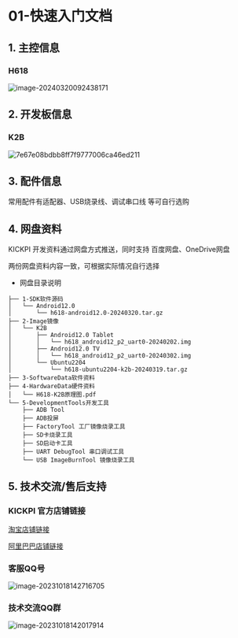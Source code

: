 # 01-快速入门文档





## 1. 主控信息

### H618

![image-20240320092438171](http://tanzhtanzh.oss-cn-shenzhen.aliyuncs.com/img/image-20240320092438171.png)





## 2. 开发板信息

### K2B

![7e67e08bdbb8ff7f9777006ca46ed211](http://tanzhtanzh.oss-cn-shenzhen.aliyuncs.com/img/7e67e08bdbb8ff7f9777006ca46ed211.jpg)



## 3. 配件信息

常用配件有适配器、USB烧录线、调试串口线 等可自行选购







## 4. 网盘资料

KICKPI 开发资料通过网盘方式推送，同时支持 百度网盘、OneDrive网盘

两份网盘资料内容一致，可根据实际情况自行选择



* 网盘目录说明

```
├── 1-SDK软件源码
│   └── Android12.0
│       └── h618-android12.0-20240320.tar.gz
├── 2-Image镜像
│   └── K2B
│       ├── Android12.0 Tablet
│       │   └── h618_android12_p2_uart0-20240202.img
│       ├── Android12.0 TV
│       │   └── h618_android12_p2_uart0-20240302.img
│       └── Ubuntu2204
│           └── h618-ubuntu2204-k2b-20240319.tar.gz
├── 3-SoftwareData软件资料
├── 4-HardwareData硬件资料
│   └── H618-K2B原理图.pdf
└── 5-DevelopmentTools开发工具
    ├── ADB Tool
    ├── ADB投屏
    ├── FactoryTool 工厂镜像烧录工具
    ├── SD卡烧录工具
    ├── SD启动卡工具
    ├── UART DebugTool 串口调试工具
    └── USB ImageBurnTool 镜像烧录工具
```



## 5. 技术交流/售后支持

### KICKPI 官方店铺链接

[淘宝店铺链接](https://shop183733283.taobao.com/?spm=a230r.7195193.1997079397.2.10f76f498zHqMG)

[阿里巴巴店铺链接](https://shop122g2107958t7.1688.com/page/index.html?spm=0.0.wp_pc_common_header_companyName_undefined.0)



### 客服QQ号

![image-20231018142716705](http://tanzhtanzh.oss-cn-shenzhen.aliyuncs.com/img/image-20231018142716705.png)



### 技术交流QQ群

![image-20231018142017914](http://tanzhtanzh.oss-cn-shenzhen.aliyuncs.com/img/image-20231018142017914.png)

